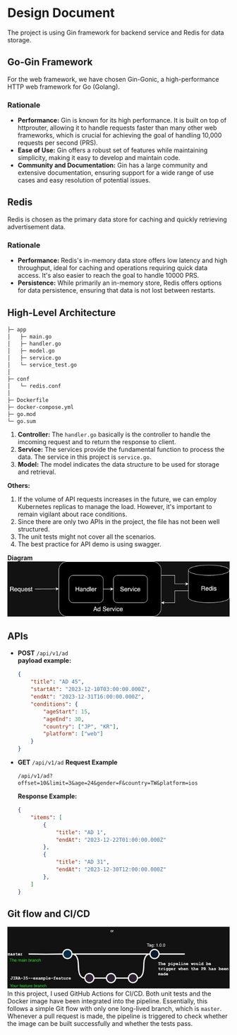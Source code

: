 # Design Document
The project is using Gin framework for backend service and Redis for data storage.
## Go-Gin Framework
For the web framework, we have chosen Gin-Gonic, a high-performance HTTP web framework for Go (Golang).

### Rationale
- **Performance:** Gin is known for its high performance. It is built on top of httprouter, allowing it to handle requests faster than many other web frameworks, which is crucial for achieving the goal of handling 10,000 requests per second (PRS).
- **Ease of Use:** Gin offers a robust set of features while maintaining simplicity, making it easy to develop and maintain code.
- **Community and Documentation:** Gin has a large community and extensive documentation, ensuring support for a wide range of use cases and easy resolution of potential issues.

## Redis
Redis is chosen as the primary data store for caching and quickly retrieving advertisement data.

### Rationale
- **Performance:** Redis's in-memory data store offers low latency and high throughput, ideal for caching and operations requiring quick data access. It's also easier to reach the goal to handle 10000 PRS.
- **Persistence:** While primarily an in-memory store, Redis offers options for data persistence, ensuring that data is not lost between restarts.

## High-Level Architecture
```
├─ app
│   ├─ main.go
│   ├─ handler.go
│   ├─ model.go
│   ├─ service.go
│   └─ service_test.go
│
├─ conf
│   └─ redis.conf
│
├─ Dockerfile
├─ docker-compose.yml
├─ go.mod
└─ go.sum
```
1. **Controller:** The `handler.go` basically is the controller to handle the imcoming request and to return the response to client.
2. **Service:** The services provide the fundamental function to process the data. The service in this project is `service.go`.
3. **Model:** The model indicates the data structure to be used for storage and retrieval.

**Others:**  
1. If the volume of API requests increases in the future, we can employ Kubernetes replicas to manage the load. However, it's important to remain vigilant about race conditions.
2. Since there are only two APIs in the project, the file has not been well structured.
3. The unit tests might not cover all the scenarios.
4. The best practice for API demo is using swagger.

**Diagram**  
![image](../img/arch.jpg)  

## APIs
- **POST** `/api/v1/ad`  
    **payload example:**
    ```json
    {
        "title": "AD 45",
        "startAt": "2023-12-10T03:00:00.000Z", 
        "endAt": "2023-12-31T16:00:00.000Z", 
        "conditions": {
            "ageStart": 15,
            "ageEnd": 30,
            "country": ["JP", "KR"], 
            "platform": ["web"]
        }
    }
    ```
- **GET** `/api/v1/ad`
    **Request Example**
    ```
    /api/v1/ad?offset=10&limit=3&age=24&gender=F&country=TW&platform=ios
    ```
    **Response Example:**
    ```json
    {
        "items": [ 
            {
                "title": "AD 1",
                "endAt": "2023-12-22T01:00:00.000Z"
            }, 
            {
                "title": "AD 31",
                "endAt": "2023-12-30T12:00:00.000Z"
            },
        ]
    }
    ```

## Git flow and CI/CD
![image](../img/git.jpg)  
In this project, I used GitHub Actions for CI/CD. Both unit tests and the Docker image have been integrated into the pipeline. Essentially, this follows a simple Git flow with only one long-lived branch, which is `master`. Whenever a pull request is made, the pipeline is triggered to check whether the image can be built successfully and whether the tests pass.